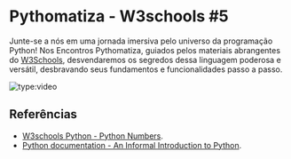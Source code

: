 # Pythomatiza - W3schools #5

Junte-se a nós em uma jornada imersiva pelo universo da programação Python! Nos Encontros Pythomatiza, guiados pelos materiais abrangentes do [W3Schools](https://www.w3schools.com/python/default.asp), desvendaremos os segredos dessa linguagem poderosa e versátil, desbravando seus fundamentos e funcionalidades passo a passo.

<!-- more -->

![type:video](https://www.youtube.com/embed/r587moxOX-c)


## Referências

- [W3schools Python - Python Numbers](https://www.w3schools.com/python/python_numbers.asp).
- [Python documentation - An Informal Introduction to Python](https://docs.python.org/3/tutorial/introduction.html).
